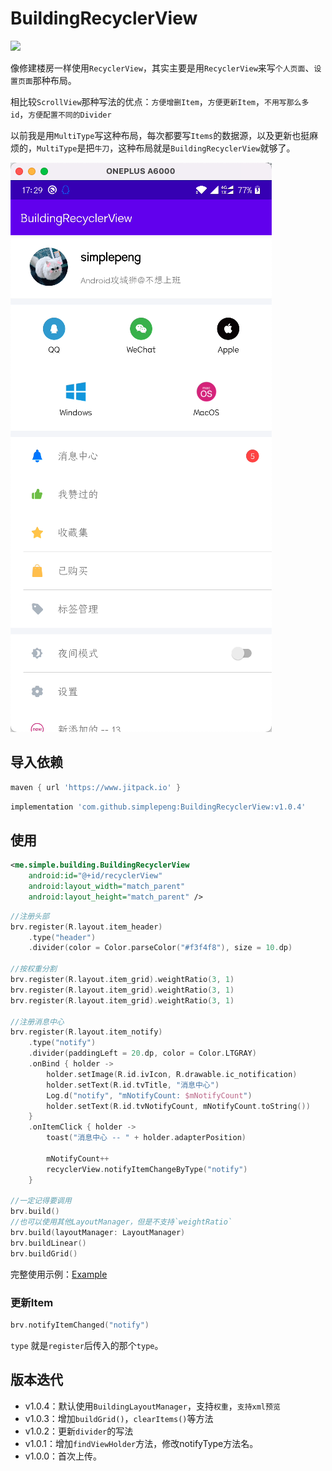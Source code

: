 # BuildingRecyclerView

[![](https://www.jitpack.io/v/simplepeng/BuildingRecyclerView.svg)](https://www.jitpack.io/#simplepeng/BuildingRecyclerView)

像修建楼房一样使用`RecyclerView`，其实主要是用`RecyclerView`来写`个人页面`、`设置页面`那种布局。

相比较`ScrollView`那种写法的优点：`方便增删Item`，`方便更新Item`，`不用写那么多id`，`方便配置不同的Divider`

以前我是用`MultiType`写这种布局，每次都要写`Items`的数据源，以及更新也挺麻烦的，`MultiType`是把`牛刀`，这种布局就是`BuildingRecyclerView`就够了。

![BuildingRecyclerView](files/ic_v104.png)

## 导入依赖

```groovy
maven { url 'https://www.jitpack.io' }
```

```groovy
implementation 'com.github.simplepeng:BuildingRecyclerView:v1.0.4'
```

## 使用

```xml
<me.simple.building.BuildingRecyclerView
    android:id="@+id/recyclerView"
    android:layout_width="match_parent"
    android:layout_height="match_parent" />
```

```kotlin
//注册头部
brv.register(R.layout.item_header)
    .type("header")
    .divider(color = Color.parseColor("#f3f4f8"), size = 10.dp)

//按权重分割
brv.register(R.layout.item_grid).weightRatio(3, 1)
brv.register(R.layout.item_grid).weightRatio(3, 1)
brv.register(R.layout.item_grid).weightRatio(3, 1)

//注册消息中心
brv.register(R.layout.item_notify)
    .type("notify")
    .divider(paddingLeft = 20.dp, color = Color.LTGRAY)
    .onBind { holder ->
        holder.setImage(R.id.ivIcon, R.drawable.ic_notification)
        holder.setText(R.id.tvTitle, "消息中心")
        Log.d("notify", "mNotifyCount: $mNotifyCount")
        holder.setText(R.id.tvNotifyCount, mNotifyCount.toString())
    }
    .onItemClick { holder ->
        toast("消息中心 -- " + holder.adapterPosition)

        mNotifyCount++
        recyclerView.notifyItemChangeByType("notify")
    }

//一定记得要调用
brv.build()
//也可以使用其他LayoutManager，但是不支持`weightRatio`
brv.build(layoutManager: LayoutManager)
brv.buildLinear()
brv.buildGrid()
```

完整使用示例：[Example](https://github.com/simplepeng/BuildingRecyclerView/blob/master/app/src/main/java/demo/building/MainActivity.kt)

### 更新Item

```kotlin
brv.notifyItemChanged("notify")
```

`type`	就是`register`后传入的那个`type`。

## 版本迭代

* v1.0.4：默认使用`BuildingLayoutManager`，支持`权重`，`支持xml预览`
* v1.0.3：增加`buildGrid()`，`clearItems()`等方法
* v1.0.2：更新`divider`的写法
* v1.0.1：增加`findViewHolder`方法，修改notifyType方法名。
* v1.0.0：首次上传。